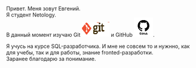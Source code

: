 Привет. Меня зовут Евгений.  
Я студент Netology.  
В данный момент изучаю Git   ![ss](img/GIT.png) и GitHub     ![g](img/GITHUB.png).



Я учусь на курсе SQL-разработчика. И мне не совсем то и нужнно, как для учебы, так и для работы, знание fronted-разработки.  
Заранее благодарю за понимание. 